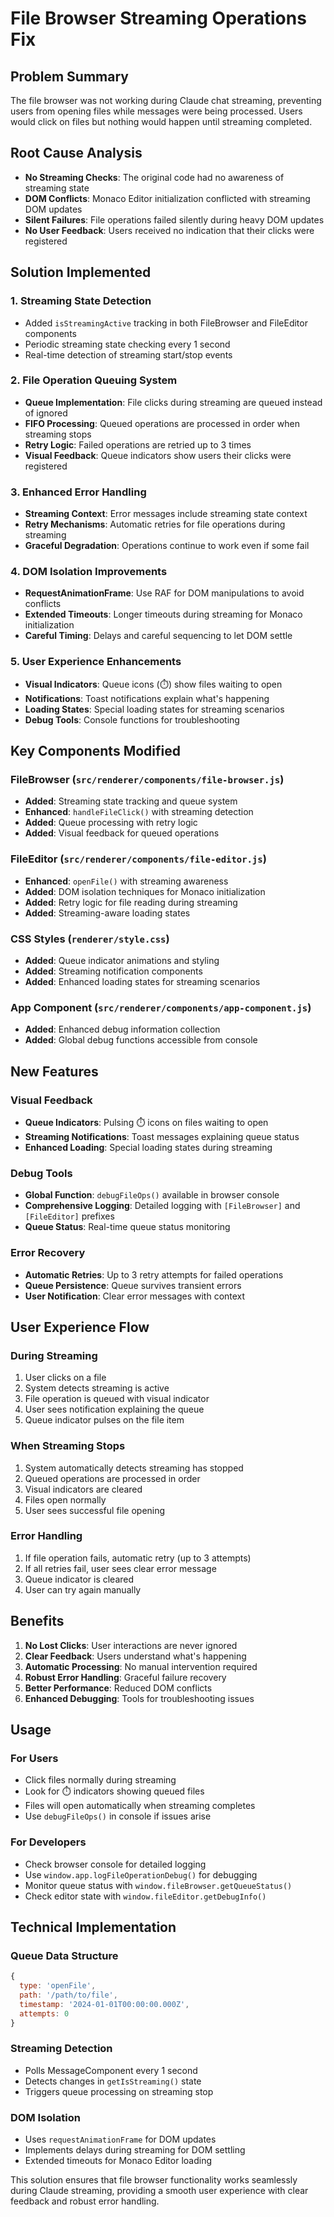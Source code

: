 # File Browser Streaming Operations Fix

## Problem Summary
The file browser was not working during Claude chat streaming, preventing users from opening files while messages were being processed. Users would click on files but nothing would happen until streaming completed.

## Root Cause Analysis
- **No Streaming Checks**: The original code had no awareness of streaming state
- **DOM Conflicts**: Monaco Editor initialization conflicted with streaming DOM updates
- **Silent Failures**: File operations failed silently during heavy DOM updates
- **No User Feedback**: Users received no indication that their clicks were registered

## Solution Implemented

### 1. Streaming State Detection
- Added `isStreamingActive` tracking in both FileBrowser and FileEditor components
- Periodic streaming state checking every 1 second
- Real-time detection of streaming start/stop events

### 2. File Operation Queuing System
- **Queue Implementation**: File clicks during streaming are queued instead of ignored
- **FIFO Processing**: Queued operations are processed in order when streaming stops
- **Retry Logic**: Failed operations are retried up to 3 times
- **Visual Feedback**: Queue indicators show users their clicks were registered

### 3. Enhanced Error Handling
- **Streaming Context**: Error messages include streaming state context
- **Retry Mechanisms**: Automatic retries for file operations during streaming
- **Graceful Degradation**: Operations continue to work even if some fail

### 4. DOM Isolation Improvements
- **RequestAnimationFrame**: Use RAF for DOM manipulations to avoid conflicts
- **Extended Timeouts**: Longer timeouts during streaming for Monaco initialization
- **Careful Timing**: Delays and careful sequencing to let DOM settle

### 5. User Experience Enhancements
- **Visual Indicators**: Queue icons (⏱️) show files waiting to open
- **Notifications**: Toast notifications explain what's happening
- **Loading States**: Special loading states for streaming scenarios
- **Debug Tools**: Console functions for troubleshooting

## Key Components Modified

### FileBrowser (`src/renderer/components/file-browser.js`)
- **Added**: Streaming state tracking and queue system
- **Enhanced**: `handleFileClick()` with streaming detection
- **Added**: Queue processing with retry logic
- **Added**: Visual feedback for queued operations

### FileEditor (`src/renderer/components/file-editor.js`)
- **Enhanced**: `openFile()` with streaming awareness
- **Added**: DOM isolation techniques for Monaco initialization
- **Added**: Retry logic for file reading during streaming
- **Added**: Streaming-aware loading states

### CSS Styles (`renderer/style.css`)
- **Added**: Queue indicator animations and styling
- **Added**: Streaming notification components
- **Added**: Enhanced loading states for streaming scenarios

### App Component (`src/renderer/components/app-component.js`)
- **Added**: Enhanced debug information collection
- **Added**: Global debug functions accessible from console

## New Features

### Visual Feedback
- **Queue Indicators**: Pulsing ⏱️ icons on files waiting to open
- **Streaming Notifications**: Toast messages explaining queue status
- **Enhanced Loading**: Special loading states during streaming

### Debug Tools
- **Global Function**: `debugFileOps()` available in browser console
- **Comprehensive Logging**: Detailed logging with `[FileBrowser]` and `[FileEditor]` prefixes
- **Queue Status**: Real-time queue status monitoring

### Error Recovery
- **Automatic Retries**: Up to 3 retry attempts for failed operations
- **Queue Persistence**: Queue survives transient errors
- **User Notification**: Clear error messages with context

## User Experience Flow

### During Streaming
1. User clicks on a file
2. System detects streaming is active
3. File operation is queued with visual indicator
4. User sees notification explaining the queue
5. Queue indicator pulses on the file item

### When Streaming Stops
1. System automatically detects streaming has stopped
2. Queued operations are processed in order
3. Visual indicators are cleared
4. Files open normally
5. User sees successful file opening

### Error Handling
1. If file operation fails, automatic retry (up to 3 attempts)
2. If all retries fail, user sees clear error message
3. Queue indicator is cleared
4. User can try again manually

## Benefits

1. **No Lost Clicks**: User interactions are never ignored
2. **Clear Feedback**: Users understand what's happening
3. **Automatic Processing**: No manual intervention required
4. **Robust Error Handling**: Graceful failure recovery
5. **Better Performance**: Reduced DOM conflicts
6. **Enhanced Debugging**: Tools for troubleshooting issues

## Usage

### For Users
- Click files normally during streaming
- Look for ⏱️ indicators showing queued files
- Files will open automatically when streaming completes
- Use `debugFileOps()` in console if issues arise

### For Developers
- Check browser console for detailed logging
- Use `window.app.logFileOperationDebug()` for debugging
- Monitor queue status with `window.fileBrowser.getQueueStatus()`
- Check editor state with `window.fileEditor.getDebugInfo()`

## Technical Implementation

### Queue Data Structure
```javascript
{
  type: 'openFile',
  path: '/path/to/file',
  timestamp: '2024-01-01T00:00:00.000Z',
  attempts: 0
}
```

### Streaming Detection
- Polls MessageComponent every 1 second
- Detects changes in `getIsStreaming()` state
- Triggers queue processing on streaming stop

### DOM Isolation
- Uses `requestAnimationFrame` for DOM updates
- Implements delays during streaming for DOM settling
- Extended timeouts for Monaco Editor loading

This solution ensures that file browser functionality works seamlessly during Claude streaming, providing a smooth user experience with clear feedback and robust error handling.